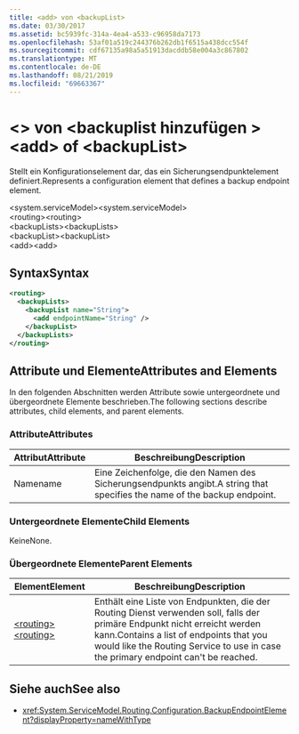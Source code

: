 ```yaml
---
title: <add> von <backupList>
ms.date: 03/30/2017
ms.assetid: bc5939fc-314a-4ea4-a533-c96958da7173
ms.openlocfilehash: 53af01a519c244376b262db1f6515a438dcc554f
ms.sourcegitcommit: cdf67135a98a5a51913dacddb58e004a3c867802
ms.translationtype: MT
ms.contentlocale: de-DE
ms.lasthandoff: 08/21/2019
ms.locfileid: "69663367"
---
```

# <a name="add-of-backuplist"></a><span data-ttu-id="b5d95-102">\<> von \<backuplist hinzufügen ></span><span class="sxs-lookup"><span data-stu-id="b5d95-102">\<add> of \<backupList></span></span>
<span data-ttu-id="b5d95-103">Stellt ein Konfigurationselement dar, das ein Sicherungsendpunktelement definiert.</span><span class="sxs-lookup"><span data-stu-id="b5d95-103">Represents a configuration element that defines a backup endpoint element.</span></span>  
  
 <span data-ttu-id="b5d95-104">\<system.serviceModel></span><span class="sxs-lookup"><span data-stu-id="b5d95-104">\<system.serviceModel></span></span>  
<span data-ttu-id="b5d95-105">\<routing></span><span class="sxs-lookup"><span data-stu-id="b5d95-105">\<routing></span></span>  
<span data-ttu-id="b5d95-106">\<backupLists></span><span class="sxs-lookup"><span data-stu-id="b5d95-106">\<backupLists></span></span>  
<span data-ttu-id="b5d95-107">\<backupList></span><span class="sxs-lookup"><span data-stu-id="b5d95-107">\<backupList></span></span>  
<span data-ttu-id="b5d95-108">\<add></span><span class="sxs-lookup"><span data-stu-id="b5d95-108">\<add></span></span>  
  
## <a name="syntax"></a><span data-ttu-id="b5d95-109">Syntax</span><span class="sxs-lookup"><span data-stu-id="b5d95-109">Syntax</span></span>  
  
```xml  
<routing>
  <backupLists>
    <backupList name="String">
      <add endpointName="String" />
    </backupList>
  </backupLists>
</routing>
```  
  
## <a name="attributes-and-elements"></a><span data-ttu-id="b5d95-110">Attribute und Elemente</span><span class="sxs-lookup"><span data-stu-id="b5d95-110">Attributes and Elements</span></span>  
 <span data-ttu-id="b5d95-111">In den folgenden Abschnitten werden Attribute sowie untergeordnete und übergeordnete Elemente beschrieben.</span><span class="sxs-lookup"><span data-stu-id="b5d95-111">The following sections describe attributes, child elements, and parent elements.</span></span>  
  
### <a name="attributes"></a><span data-ttu-id="b5d95-112">Attribute</span><span class="sxs-lookup"><span data-stu-id="b5d95-112">Attributes</span></span>  
  
|<span data-ttu-id="b5d95-113">Attribut</span><span class="sxs-lookup"><span data-stu-id="b5d95-113">Attribute</span></span>|<span data-ttu-id="b5d95-114">Beschreibung</span><span class="sxs-lookup"><span data-stu-id="b5d95-114">Description</span></span>|  
|---------------|-----------------|  
|<span data-ttu-id="b5d95-115">Name</span><span class="sxs-lookup"><span data-stu-id="b5d95-115">name</span></span>|<span data-ttu-id="b5d95-116">Eine Zeichenfolge, die den Namen des Sicherungsendpunkts angibt.</span><span class="sxs-lookup"><span data-stu-id="b5d95-116">A string that specifies the name of the backup endpoint.</span></span>|  
  
### <a name="child-elements"></a><span data-ttu-id="b5d95-117">Untergeordnete Elemente</span><span class="sxs-lookup"><span data-stu-id="b5d95-117">Child Elements</span></span>  
 <span data-ttu-id="b5d95-118">Keine</span><span class="sxs-lookup"><span data-stu-id="b5d95-118">None.</span></span>  
  
### <a name="parent-elements"></a><span data-ttu-id="b5d95-119">Übergeordnete Elemente</span><span class="sxs-lookup"><span data-stu-id="b5d95-119">Parent Elements</span></span>  
  
|<span data-ttu-id="b5d95-120">Element</span><span class="sxs-lookup"><span data-stu-id="b5d95-120">Element</span></span>|<span data-ttu-id="b5d95-121">Beschreibung</span><span class="sxs-lookup"><span data-stu-id="b5d95-121">Description</span></span>|  
|-------------|-----------------|  
|[<span data-ttu-id="b5d95-122">\<routing></span><span class="sxs-lookup"><span data-stu-id="b5d95-122">\<routing></span></span>](../../../../../docs/framework/configure-apps/file-schema/wcf/routing.md)|<span data-ttu-id="b5d95-123">Enthält eine Liste von Endpunkten, die der Routing Dienst verwenden soll, falls der primäre Endpunkt nicht erreicht werden kann.</span><span class="sxs-lookup"><span data-stu-id="b5d95-123">Contains a list of endpoints that you would like the Routing Service to use in case the primary endpoint can't be reached.</span></span>|  
  
## <a name="see-also"></a><span data-ttu-id="b5d95-124">Siehe auch</span><span class="sxs-lookup"><span data-stu-id="b5d95-124">See also</span></span>

- <xref:System.ServiceModel.Routing.Configuration.BackupEndpointElement?displayProperty=nameWithType>
